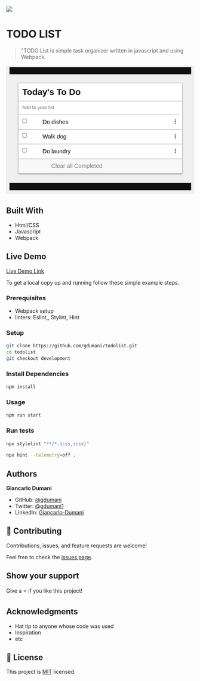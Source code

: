 ![](https://img.shields.io/badge/Microverse-blueviolet)

# TODO LIST

> "TODO List is simple task organizer written in javascript and using Webpack.

![screenshot](./app_screenshot.png)


## Built With

- Html/CSS
- Javascript
- Webpack

## Live Demo

[Live Demo Link](https://livedemo.com)



To get a local copy up and running follow these simple example steps.

### Prerequisites
- Webpack setup
- linters: Eslint,, Stylint, Hint
### Setup
```bash
git clone https://github.com/gdumani/todolist.git
cd todolist
git checkout development
```
### Install Dependencies
```bash
npm install
```
### Usage
```bash
npm run start
```
### Run tests

```bash
npx stylelint "**/*.{css,scss}"
```

```bash
npx hint --telemetry=off .
```


## Authors

**Giancarlo Dumani**

- GitHub: [@gdumani](https://github.com/gdumani)
- Twitter: [@gdumani1](https://twitter.com/gdumani1)
- LinkedIn: [ Giancarlo-Dumani](https://www.linkedin.com/in/gdumani/?originalSubdomain=cr)

## 🤝 Contributing

Contributions, issues, and feature requests are welcome!

Feel free to check the [issues page](../../issues/).

## Show your support

Give a ⭐️ if you like this project!

## Acknowledgments

- Hat tip to anyone whose code was used
- Inspiration
- etc

## 📝 License

This project is [MIT](./MIT.md) licensed.
